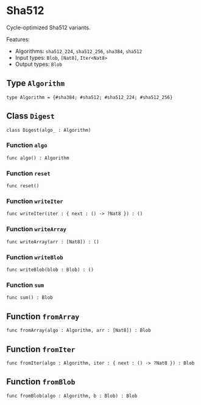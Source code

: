 # Sha512
Cycle-optimized Sha512 variants.

Features:

* Algorithms: `sha512_224`, `sha512_256`, `sha384`, `sha512`
* Input types: `Blob`, `[Nat8]`, `Iter<Nat8>`
* Output types: `Blob`

## Type `Algorithm`
``` motoko
type Algorithm = {#sha384; #sha512; #sha512_224; #sha512_256}
```


## Class `Digest`

``` motoko
class Digest(algo_ : Algorithm)
```


### Function `algo`
``` motoko
func algo() : Algorithm
```



### Function `reset`
``` motoko
func reset()
```



### Function `writeIter`
``` motoko
func writeIter(iter : { next : () -> ?Nat8 }) : ()
```



### Function `writeArray`
``` motoko
func writeArray(arr : [Nat8]) : ()
```



### Function `writeBlob`
``` motoko
func writeBlob(blob : Blob) : ()
```



### Function `sum`
``` motoko
func sum() : Blob
```


## Function `fromArray`
``` motoko
func fromArray(algo : Algorithm, arr : [Nat8]) : Blob
```


## Function `fromIter`
``` motoko
func fromIter(algo : Algorithm, iter : { next : () -> ?Nat8 }) : Blob
```


## Function `fromBlob`
``` motoko
func fromBlob(algo : Algorithm, b : Blob) : Blob
```


